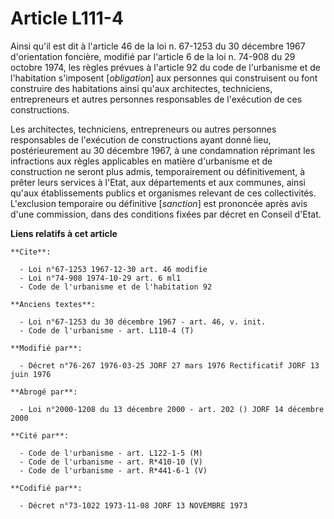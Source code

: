 # Article L111-4

Ainsi qu'il est dit à l'article 46 de la loi n. 67-1253 du 30 décembre 1967 d'orientation foncière, modifié par l'article 6
de la loi n. 74-908 du 29 octobre 1974, les règles prévues à l'article 92 du code de l'urbanisme et de l'habitation
s'imposent [*obligation*] aux personnes qui construisent ou font construire des habitations ainsi qu'aux architectes,
techniciens, entrepreneurs et autres personnes responsables de l'exécution de ces constructions.

Les architectes, techniciens, entrepreneurs ou autres personnes responsables de l'exécution de constructions ayant donné
lieu, postérieurement au 30 décembre 1967, à une condamnation réprimant les infractions aux règles applicables en matière
d'urbanisme et de construction ne seront plus admis, temporairement ou définitivement, à prêter leurs services à l'Etat, aux
départements et aux communes, ainsi qu'aux établissements publics et organismes relevant de ces collectivités. L'exclusion
temporaire ou définitive [*sanction*] est prononcée après avis d'une commission, dans des conditions fixées par décret en
Conseil d'Etat.

**Liens relatifs à cet article**

	**Cite**:

	  - Loi n°67-1253 1967-12-30 art. 46 modifie
	  - Loi n°74-908 1974-10-29 art. 6 ml1
	  - Code de l'urbanisme et de l'habitation 92

	**Anciens textes**:

	  - Loi n°67-1253 du 30 décembre 1967 - art. 46, v. init.
	  - Code de l'urbanisme - art. L110-4 (T)

	**Modifié par**:

	  - Décret n°76-267 1976-03-25 JORF 27 mars 1976 Rectificatif JORF 13 juin 1976

	**Abrogé par**:

	  - Loi n°2000-1208 du 13 décembre 2000 - art. 202 () JORF 14 décembre 2000

	**Cité par**:

	  - Code de l'urbanisme - art. L122-1-5 (M)
	  - Code de l'urbanisme - art. R*410-10 (V)
	  - Code de l'urbanisme - art. R*441-6-1 (V)

	**Codifié par**:

	  - Décret n°73-1022 1973-11-08 JORF 13 NOVEMBRE 1973
